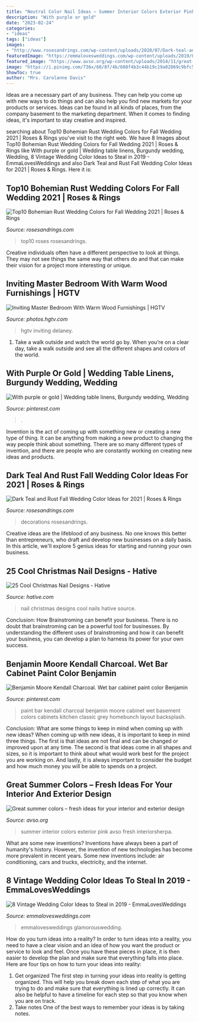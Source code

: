 ```yaml
---
title: "Neutral Color Nail Ideas ~ Summer Interior Colors Exterior Pink Avso Fresh Interiorsherpa"
description: "With purple or gold"
date: "2023-02-24"
categories:
- "ideas"
tags: ["ideas"]
images:
- "http://www.rosesandrings.com/wp-content/uploads/2020/07/Dark-teal-and-burnt-orange-rust-fall-wedding-color-ideas-2021-3-439x1024.jpg"
featuredImage: "https://emmalovesweddings.com/wp-content/uploads/2019/06/burgundy-and-blush-vintage-wedding-colors-486x1024.jpg"
featured_image: "https://www.avso.org/wp-content/uploads/2014/11/great-summer-colors-fresh-ideas-for-your-interior-and-exterior-design-1416301168.jpg"
image: "https://i.pinimg.com/736x/60/8f/4b/608f4b3c44b19c19a02869c9bfc5fb3e.jpg"
ShowToc: true
author: "Mrs. Carolanne Davis"
---
```



Ideas are a necessary part of any business. They can help you come up with new ways to do things and can also help you find new markets for your products or services. Ideas can be found in all kinds of places, from the company basement to the marketing department. When it comes to finding ideas, it's important to stay creative and inspired.

	

		
searching about Top10 Bohemian Rust Wedding Colors for Fall Wedding 2021 | Roses &amp; Rings you've visit to the right web. We have 8 Images about Top10 Bohemian Rust Wedding Colors for Fall Wedding 2021 | Roses &amp; Rings like With purple or gold | Wedding table linens, Burgundy wedding, Wedding, 8 Vintage Wedding Color Ideas to Steal in 2019 - EmmaLovesWeddings and also Dark Teal and Rust Fall Wedding Color Ideas for 2021 | Roses &amp; Rings. Here it is:
		
    
## Top10 Bohemian Rust Wedding Colors For Fall Wedding 2021 | Roses &amp; Rings

<img loading=lazy src="http://www.rosesandrings.com/wp-content/uploads/2020/07/Bohemian-rust-dusty-orange-wedding-color-ideas-11.jpg" onerror="this.onerror=null;this.src='https://tse2.mm.bing.net/th?id=OIP.h908QTPXG6Hed99_46fn4QHaP1&amp;pid=15.1';" alt="Top10 Bohemian Rust Wedding Colors for Fall Wedding 2021 | Roses &amp; Rings">

_Source: rosesandrings.com_

>top10 roses rosesandrings. 

	

Creative individuals often have a different perspective to look at things. They may not see things the same way that others do and that can make their vision for a project more interesting or unique.

    
## Inviting Master Bedroom With Warm Wood Furnishings | HGTV

<img loading=lazy src="https://hgtvhome.sndimg.com/content/dam/images/hgtv/fullset/2014/10/16/0/Beth-Bourque_Breed-Residence-master-bedroom.jpg.rend.hgtvcom.616.924.suffix/1413487968858.jpeg" onerror="this.onerror=null;this.src='https://tse4.mm.bing.net/th?id=OIP.v_rEkUJqvmNRlLInmgfKnAHaLH&amp;pid=15.1';" alt="Inviting Master Bedroom With Warm Wood Furnishings | HGTV">

_Source: photos.hgtv.com_

>hgtv inviting delaney. 

	

1) Take a walk outside and watch the world go by. When you’re on a clear day, take a walk outside and see all the different shapes and colors of the world.

    
## With Purple Or Gold | Wedding Table Linens, Burgundy Wedding, Wedding

<img loading=lazy src="https://i.pinimg.com/736x/60/8f/4b/608f4b3c44b19c19a02869c9bfc5fb3e.jpg" onerror="this.onerror=null;this.src='https://tse1.mm.bing.net/th?id=OIP.vt0uYORwPCUk38n1qVOANgHaJ3&amp;pid=15.1';" alt="With purple or gold | Wedding table linens, Burgundy wedding, Wedding">

_Source: pinterest.com_

>. 

	

Invention is the act of coming up with something new or creating a new type of thing. It can be anything from making a new product to changing the way people think about something. There are so many different types of invention, and there are people who are constantly working on creating new ideas and products.

    
## Dark Teal And Rust Fall Wedding Color Ideas For 2021 | Roses &amp; Rings

<img loading=lazy src="http://www.rosesandrings.com/wp-content/uploads/2020/07/Dark-teal-and-burnt-orange-rust-fall-wedding-color-ideas-2021-3-439x1024.jpg" onerror="this.onerror=null;this.src='https://tse2.mm.bing.net/th?id=OIP.oJX4bIAv5n083umrnDL9WAAAAA&amp;pid=15.1';" alt="Dark Teal and Rust Fall Wedding Color Ideas for 2021 | Roses &amp; Rings">

_Source: rosesandrings.com_

>decorations rosesandrings. 

	

Creative ideas are the lifeblood of any business. No one knows this better than entrepreneurs, who draft and develop new businesses on a daily basis. In this article, we'll explore 5 genius ideas for starting and running your own business.

    
## 25 Cool Christmas Nail Designs - Hative

<img loading=lazy src="https://hative.com/wp-content/uploads/2014/11/christmas-nail-designs/12-cool-christmas-nail-designs.jpg" onerror="this.onerror=null;this.src='https://tse1.mm.bing.net/th?id=OIP.FlkmJgtuyEPWM4P9xG6RhAHaEs&amp;pid=15.1';" alt="25 Cool Christmas Nail Designs - Hative">

_Source: hative.com_

>nail christmas designs cool nails hative source. 

	

Conclusion: How Brainstroming can benefit your business.
There is no doubt that brainstroming can be a powerful tool for businesses. By understanding the different uses of brainstroming and how it can benefit your business, you can develop a plan to harness its power for your own success.

    
## Benjamin Moore Kendall Charcoal. Wet Bar Cabinet Paint Color Benjamin

<img loading=lazy src="https://i.pinimg.com/736x/5f/61/95/5f6195a9bf75355043cad938baa35452.jpg" onerror="this.onerror=null;this.src='https://tse1.mm.bing.net/th?id=OIP.wJm9fcdV6mVWzSZ_D05wUAHaLG&amp;pid=15.1';" alt="Benjamin Moore Kendall Charcoal. Wet bar cabinet paint color Benjamin">

_Source: pinterest.com_

>paint bar kendall charcoal benjamin moore cabinet wet basement colors cabinets kitchen classic grey homebunch layout backsplash. 

	

Conclusion: What are some things to keep in mind when coming up with new ideas?
When coming up with new ideas, it is important to keep in mind three things. The first is that ideas are not final and can be changed or improved upon at any time. The second is that ideas come in all shapes and sizes, so it is important to think about what would work best for the project you are working on. And lastly, it is always important to consider the budget and how much money you will be able to spends on a project.

    
## Great Summer Colors – Fresh Ideas For Your Interior And Exterior Design

<img loading=lazy src="https://www.avso.org/wp-content/uploads/2014/11/great-summer-colors-fresh-ideas-for-your-interior-and-exterior-design-1416301168.jpg" onerror="this.onerror=null;this.src='https://tse1.mm.bing.net/th?id=OIP.eqx_d0Z2uD-tcGaUjjBxeAHaJ3&amp;pid=15.1';" alt="Great summer colors – fresh ideas for your interior and exterior design">

_Source: avso.org_

>summer interior colors exterior pink avso fresh interiorsherpa. 

	

What are some new inventions?
Inventions have always been a part of humanity's history. However, the invention of new technologies has become more prevalent in recent years. Some new inventions include: air conditioning, cars and trucks, electricity, and the internet.

    
## 8 Vintage Wedding Color Ideas To Steal In 2019 - EmmaLovesWeddings

<img loading=lazy src="https://emmalovesweddings.com/wp-content/uploads/2019/06/burgundy-and-blush-vintage-wedding-colors-486x1024.jpg" onerror="this.onerror=null;this.src='https://tse2.mm.bing.net/th?id=OIP.JH5V72QZX4eA2cRr4GEMegHaPm&amp;pid=15.1';" alt="8 Vintage Wedding Color Ideas to Steal in 2019 - EmmaLovesWeddings">

_Source: emmalovesweddings.com_

>emmalovesweddings glamorouswedding. 

	

How do you turn ideas into a reality?
In order to turn ideas into a reality, you need to have a clear vision and an idea of how you want the product or service to look and feel. Once you have these pieces in place, it is then easier to develop the plan and make sure that everything falls into place. Here are four tips on how to turn your ideas into reality:
1. Get organized
The first step in turning your ideas into reality is getting organized. This will help you break down each step of what you are trying to do and make sure that everything is lined up correctly. It can also be helpful to have a timeline for each step so that you know when you are on track.
2. Take notes
One of the best ways to remember your ideas is by taking notes.

